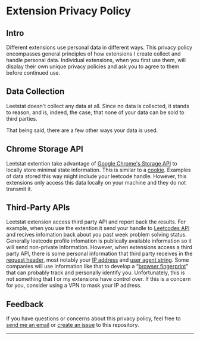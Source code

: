 # Extension Privacy Policy

## Intro

Different extensions use personal data in different ways. This privacy policy encompasses general principles of how extensions I create collect and handle personal data. Individual extensions, when you first use them, will display their own unique privacy policies and ask you to agree to them before continued use.

## Data Collection

Leetstat doesn't collect any data at all. Since no data is collected, it stands to reason, and is, indeed, the case, that none of your data can be sold to third parties.

That being said, there are a few other ways your data is used.

## Chrome Storage API

Leetstat extention take advantage of [Google Chrome's Storage API](https://developers.chrome.com/extensions/storage) to locally store minimal state information. This is similar to a [cookie](https://developer.mozilla.org/en-US/docs/Web/HTTP/Cookies). Examples of data stored this way might include your leetcode handle. However, this extensions only access this data locally on your machine and they do not transmit it.

## Third-Party APIs

Leetstat extension access third party API and report back the results. For example, when you use the extention it send your handle to [Leetcodes API](https://leetcode.com/graphql/) and recives infomation back about you past week problem solving status. Generally leetcode profile infomation is publically available information so it will send non-private information. However, when extensions access a third party API, there is some personal information that third party receives in the [request header](https://developer.mozilla.org/en-US/docs/Glossary/Request_header), most notably your [IP address](https://computer.howstuffworks.com/internet/basics/what-is-an-ip-address.htm) and [user agent string](https://developer.chrome.com/multidevice/user-agent). Some companies will use information like that to develop a “[browser fingerprint](https://pixelprivacy.com/resources/browser-fingerprinting/)" that can probably track and personally identify you. Unfortunately, this is not something that I or my extensions have control over. If this is a concern for you, consider using a VPN to mask your IP address.

## Feedback

If you have questions or concerns about this privacy policy, feel free to [send me an email](mailto:libenhailu04@gmail.com) or [create an issue](https://github.com/LibenHailu/leetstat/issues/new) to this repository.

---
